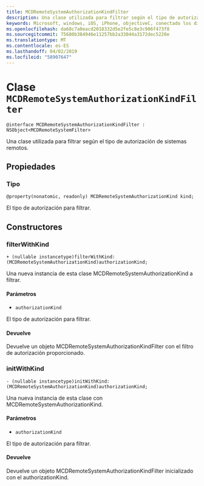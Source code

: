 ```yaml
---
title: MCDRemoteSystemAuthorizationKindFilter
description: Una clase utilizada para filtrar según el tipo de autorización de sistemas remotos.
keywords: Microsoft, windows, iOS, iPhone, objectiveC, conectado los dispositivos, proyecto Roma
ms.openlocfilehash: da68c7a0eacd2018332d5e2fe5c8e3c906f473f8
ms.sourcegitcommit: 75680b384946e11257bb2a33044a3172dec5220e
ms.translationtype: MT
ms.contentlocale: es-ES
ms.lasthandoff: 04/02/2019
ms.locfileid: "58907647"
---
```

# <a name="class-mcdremotesystemauthorizationkindfilter"></a>Clase `MCDRemoteSystemAuthorizationKindFilter` 

```
@interface MCDRemoteSystemAuthorizationKindFilter : NSObject<MCDRemoteSystemFilter>
```  

Una clase utilizada para filtrar según el tipo de autorización de sistemas remotos.

## <a name="properties"></a>Propiedades

### <a name="kind"></a>Tipo
`@property(nonatomic, readonly) MCDRemoteSystemAuthorizationKind kind;`

El tipo de autorización para filtrar.

## <a name="constructors"></a>Constructores

### <a name="filterwithkind"></a>filterWithKind
`+ (nullable instancetype)filterWithKind:(MCDRemoteSystemAuthorizationKind)authorizationKind;`

Una nueva instancia de esta clase MCDRemoteSystemAuthorizationKind a filtrar.

#### <a name="parameters"></a>Parámetros 
* `authorizationKind` 

El tipo de autorización para filtrar.

#### <a name="returns"></a>Devuelve
Devuelve un objeto MCDRemoteSystemAuthorizationKindFilter con el filtro de autorización proporcionado.

### <a name="initwithkind"></a>initWithKind
`- (nullable instancetype)initWithKind:(MCDRemoteSystemAuthorizationKind)authorizationKind;`

Una nueva instancia de esta clase con MCDRemoteSystemAuthorizationKind.

#### <a name="parameters"></a>Parámetros 
* `authorizationKind` 

El tipo de autorización para filtrar.

#### <a name="returns"></a>Devuelve
Devuelve un objeto MCDRemoteSystemAuthorizationKindFilter inicializado con el authorizationKind.